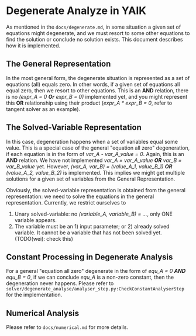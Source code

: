 # Degenerate Analyze in YAIK

As mentioned in the `docs/degenerate.md`, in some situation a given set of equations might degenerate, and we must 
resort to some other equations to find the solution or conclude no solution exists. This document describes how 
it is implemented.

## The General Representation

In the most general form, the degenerate situation is represented as a set of equations (all) equals zero. In other 
words, if a given set of equations all equal zero, then we resort to other equations. This is an **AND** relation,
there is no *(expr_A = 0 **Or** expr_B = 0)* implemented yet, and you might represent this **OR** relationship 
using their product (*expr_A * expr_B = 0*, refer to tangent solver as an example).


## The Solved-Variable Representation

In this case, degeneration happens when a set of variables equal some value. This is a special case of the general 
"equation all zero" degeneration, if each equation is in the form of *var_A - var_A_value = 0*. Again, this is an 
**AND** relation. We have not implemented *var_A = var_A_value **OR** var_B = var_B_value* yet. However, 
*(var_A, var_B) = (value_A_1, value_B_1) **OR** (value_A_2, value_B_2)* is implemented. This implies we might get 
multiple solutions for a given set of variables from the General Representation.

Obviously, the solved-variable representation is obtained from the general representation: we need to solve the 
equations in the general representation. Currently, we restrict ourselves to
1) Unary solved-variable: no *(variable_A, variable_B) = ...*, only ONE variable appears.
2) The variable must be an 1) input parameter; or 2) already solved variable. It cannot be a variable that 
has not been solved yet. (TODO(wei): check this)


## Constant Processing in Degenerate Analysis

For a general "equation all zero" degenerate in the form of *equ_A = 0 **AND** equ_B = 0*, if we can conclude 
*equ_A* is a non-zero constant, then the degeneration never happens. Please refer to 
`solver/degenerate_analyse/analyser_step.py:CheckConstantAnalyserStep` for the implementation.

## Numerical Analysis

Please refer to `docs/numerical.md` for more details.
